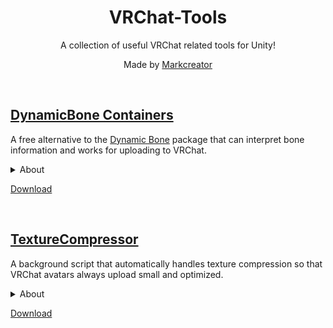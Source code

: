 <div align="center">
  <h1>
      VRChat-Tools
  </h1>
  <p>
     A collection of useful VRChat related tools for Unity!
  </p>
  <p>
     Made by <a href="https://markcreator.net/">Markcreator</a>
  </p>
  
  <br />
</div>

## [DynamicBone Containers](https://github.com/Markcreator/VRChat-Tools/releases/download/DynamicBone.Containers.v1.0/DynamicBone.Containers.v1.0.unitypackage)

A free alternative to the [Dynamic Bone](https://assetstore.unity.com/packages/tools/animation/dynamic-bone-16743) package that can interpret bone information and works for uploading to VRChat.
 
<details>
  <summary>About</summary>
  
> In the past VRChat users had to purchase the third-party Dynamic Bone package in order to upload an avatar that featured dynamic bones. 
>
> Using this package, you are able to upload avatars that use dynamic bones without needing the original Dynamic Bone package. 
>
> It works by intepreting the original bone information and handing it to the VRChat SDK as expected.
>
> The only drawback to this package is that you cannot test your bones inside Unity directly, only within VRChat.
  
</details>

[Download](https://github.com/Markcreator/VRChat-Tools/releases/download/DynamicBone.Containers.v1.0/DynamicBone.Containers.v1.0.unitypackage)

<br />

## [TextureCompressor](https://github.com/Markcreator/VRChat-Tools/releases/download/TextureCompressor.v1.0/TextureCompressor.v1.0.unitypackage)

A background script that automatically handles texture compression so that VRChat avatars always upload small and optimized.
 
<details>
  <summary>About</summary>
  
> Often VRChat users forget to optimize and compress their avatar textures because it is an easy thing to overlook. It also can be tedious to apply all the correct settings to all textures manually.
>
> This script automatically detects when you are about to upload an avatar and which avatar you are about to upload. It then automatically finds all the textures that avatar uses and compresses them so that your avatar uploads small and optimized.
>
> It also means that avatar creators can include this script in their avatar packages if they want to guarentee that people can never forget to optimize their textures before uploading. (You can also set your textures to not use crunch compression by default, which speeds up your package import time by a lot!)
  
</details>

[Download](https://github.com/Markcreator/VRChat-Tools/releases/download/TextureCompressor.v1.0/TextureCompressor.v1.0.unitypackage)
